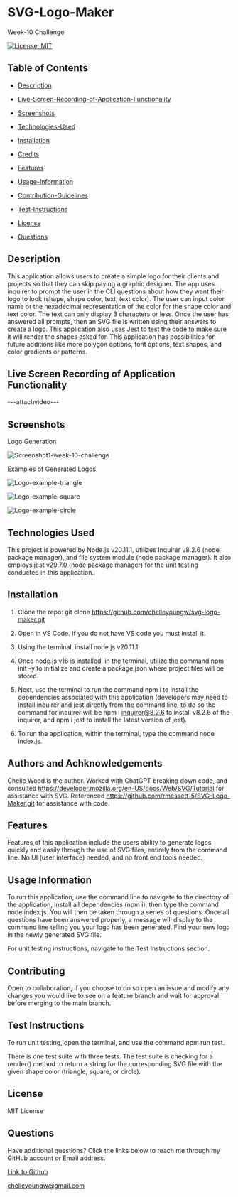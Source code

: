 # SVG-Logo-Maker
Week-10 Challenge

[![License: MIT](https://img.shields.io/badge/License-MIT-blue.svg)](https://opensource.org/licenses/MIT)

## Table of Contents

 * [Description](#description)

 * [Live-Screen-Recording-of-Application-Functionality](#live-screen-recording-of-application-functionality)

 * [Screenshots](#screenshots)

 * [Technologies-Used](#technologies-used)

 * [Installation](#installation)

 * [Credits](#credits)

 * [Features](#features)

 * [Usage-Information](#usage-information)

 * [Contribution-Guidelines](#contribution-guidelines)

 * [Test-Instructions](#test-instructions)

 * [License](#license)

 * [Questions](#questions)

## Description

This application allows users to create a simple logo for their clients and projects so that they can skip paying a graphic designer. The app uses inquirer to prompt the user in the CLI questions about how they want their logo to look (shape, shape color, text, text color). The user can input color name or the hexadecimal representation of the color for the shape color and text color. The text can only display 3 characters or less. Once the user has answered all prompts, then an SVG file is written using their answers to create a logo. This application also uses Jest to test the code to make sure it will render the shapes asked for. This application has possibilities for future additions like more polygon options, font options, text shapes, and color gradients or patterns.

## Live Screen Recording of Application Functionality

---attachvideo---

## Screenshots

Logo Generation

![Screenshot1-week-10-challenge](./assets/images/CLI-text-prompt-screenshot.png)

Examples of Generated Logos

![Logo-example-triangle](./examples/logo.svg)

![Logo-example-square](./examples/logo-2.svg)

![Logo-example-circle](./examples/logo-3.svg)

## Technologies Used

This project is powered by Node.js v20.11.1, utilizes Inquirer v8.2.6 (node package manager), and file system module (node package manager). It also employs jest v29.7.0 (node package manager) for the unit testing conducted in this application. 

## Installation

1. Clone the repo:
   git clone https://github.com/chelleyoungw/svg-logo-maker.git

2. Open in VS Code. If you do not have VS code you must install it.

3. Using the terminal, install node.js v20.11.1.

4. Once node.js v16 is installed, in the terminal, utilize the command npm init -y to initialize and create a package.json where project files will be stored.

5. Next, use the terminal to run the command npm i to install the dependencies associated with this application (developers may need to install inquirer and jest directly from the command line, to do so the command for inquirer will be npm i inquirer@8.2.6 to install v8.2.6 of the inquirer, and npm i jest to install the latest version of jest).

6. To run the application, within the terminal, type the command node index.js.

## Authors and Achknowledgements

Chelle Wood is the author. Worked with ChatGPT breaking down code, and consulted https://developer.mozilla.org/en-US/docs/Web/SVG/Tutorial for assistance with SVG. Referenced https://github.com/rmessett15/SVG-Logo-Maker.git for assistance with code.

## Features

Features of this application include the users ability to generate logos quickly and easily through the use of SVG files, entirely from the command line. No UI (user interface) needed, and no front end tools needed.  

## Usage Information

To run this application, use the command line to navigate to the directory of the application, install all dependencies (npm i), then type the command node index.js. You will then be taken through a series of questions. Once all questions have been answered properly, a message will display to the command line telling you your logo has been generated. Find your new logo in the newly generated SVG file.

For unit testing instructions, navigate to the Test Instructions section.

## Contributing

Open to collaboration, if you choose to do so open an issue and modify any changes you would like to see on a feature branch and wait for approval before merging to the main branch.

## Test Instructions

To run unit testing, open the terminal, and use the command npm run test.

There is one test suite with three tests. The test suite is checking for a render() method to return a string for the corresponding SVG file with the given shape color (triangle, square, or circle).

## License

MIT License

## Questions

Have additional questions? Click the links below to reach me through my GitHub account or Email address.

[Link to Github](https://github.com/chelleyoungw)

<a href="mailto:chelleyoungw@gmail.com">chelleyoungw@gmail.com</a>

